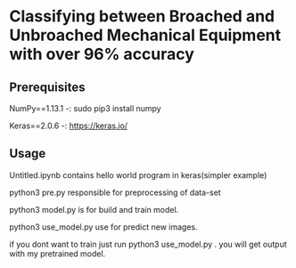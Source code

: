 # Classifying between Broached and Unbroached Mechanical Equipment with over 96% accuracy

## Prerequisites

NumPy==1.13.1 -: sudo pip3 install numpy 

Keras==2.0.6  -: https://keras.io/



## Usage

Untitled.ipynb contains hello world program in keras(simpler example)

python3 pre.py responsible for preprocessing of data-set

python3 model.py is for build and train model.

python3 use_model.py use for predict new images.

if you dont want to train just run python3 use_model.py . you will get output with my pretrained model.
